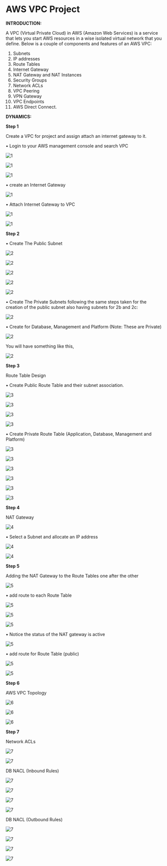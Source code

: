 # AWS VPC Project

**INTRODUCTION:**

A VPC (Virtual Private Cloud) in AWS (Amazon Web Services) is a service that lets you start AWS resources in a wise isolated virtual network that you define. Below is a couple of components and features of an AWS VPC:
1.	Subnets
2.	IP addresses 
3.	Route Tables
4.	Internet Gateway
5.	NAT Gateway and NAT Instances 
6.	Security Groups
7.	Network ACLs
8.	VPC Peering
9.	VPN Gateway
10.	VPC Endpoints
11.	AWS Direct Connect.



**DYNAMICS:**

**Step 1**

Create a VPC for project and assign attach an internet gateway to it.

•	Login to your AWS management console and search VPC 



![1](img/img1.png)



![1](img/img2.png)



![1](img/img3.png)




•	create an Internet Gateway




![1](img/img4.png)



•	Attach Internet Gateway to VPC



![1](img/img5%20(2).png)




![1](img/img6.png)




**Step 2**



•	Create The Public Subnet



![2](img/img7.png)



![2](img/img9.png)



![2](img/img10.png)



![2](img/img11.png)



![2](img/img12.png)




•	Create The Private Subnets following the same steps taken for the creation of the public subnet also having subnets for 2b and 2c:



![2](img/img13.png)



•	Create for Database, Management and Platform (Note: These are Private)



![2](img/img14.png)



You will have something like this,




![2](img/img15.png)



**Step 3**


Route Table Design

•	Create Public Route Table and their subnet association.



![3](img/img16.png)



![3](img/img17.png)



![3](img/img18.png)



![3](img/img19.png)



•	Create Private Route Table (Application, Database, Management and Platform)



![3](img/img20.png)



![3](img/img21.png)



![3](img/img22.png)




![3](img/img23.png)




![3](img/img24.png)




![3](img/img25.png)




**Step 4**

NAT Gateway



![4](img/img26.png)



•	Select a Subnet and allocate an IP address



![4](img/img27.png)




![4](img/img28.png)




**Step 5**


Adding the NAT Gateway to the Route Tables one after the other



![5](img/img29.png)



•	add route to each Route Table 



![5](img/img30.png)



![5](img/img31.png)




![5](img/img32.png)



•	Notice the status of the NAT gateway is active



![5](img/img33.png)




•	add route for Route Table (public)

![5](img/img34.png)



![5](img/img35.png)




**Step 6**

AWS VPC Topology



![6](img/img36.png)



![6](img/img37.png)



![6](img/img38.png)



**Step 7**


Network ACLs

![7](img/img39.png)



![7](img/img40.png)




DB NACL (Inbound Rules)

![7](img/img41.png)



![7](img/img42.png)



![7](img/img44a.png)




![7](img/img45.png)




DB NACL (Outbound Rules)


![7](img/img43.png)



![7](img/img44.png)




![7](img/img46.png)




![7](img/img47.png)

 




